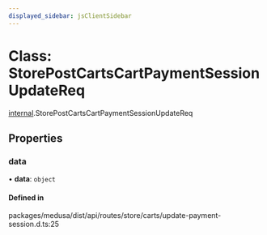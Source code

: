 ```yaml
---
displayed_sidebar: jsClientSidebar
---
```


# Class: StorePostCartsCartPaymentSessionUpdateReq

[internal](../modules/internal.md).StorePostCartsCartPaymentSessionUpdateReq

## Properties

### data

• **data**: `object`

#### Defined in

packages/medusa/dist/api/routes/store/carts/update-payment-session.d.ts:25
